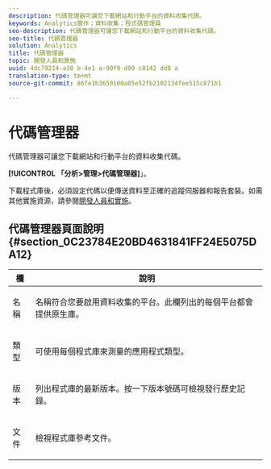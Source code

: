 ```yaml
---
description: 代碼管理器可讓您下載網站和行動平台的資料收集代碼。
keywords: Analytics實作；資料收集；程式碼管理員
seo-description: 代碼管理器可讓您下載網站和行動平台的資料收集代碼。
seo-title: 代碼管理器
solution: Analytics
title: 代碼管理器
topic: 開發人員和實施
uuid: 4dc79214-a38 b-4e1 a-90f9-d09 c8142 dd0 a
translation-type: tm+mt
source-git-commit: 86fe1b3650100a05e52fb2102134fee515c871b1

---
```



# 代碼管理器

代碼管理器可讓您下載網站和行動平台的資料收集代碼。

**[!UICONTROL 「分析&gt;管理&gt;代碼管理器]**」。

下載程式庫後，必須設定代碼以便傳送資料至正確的追蹤伺服器和報告套裝。如需其他實施資源，請參閱[開發人員和實施](https://marketing.adobe.com/resources/help/en_US/reference/developer.html)。

## 代碼管理器頁面說明 {#section_0C23784E20BD4631841FF24E5075DA12}

<table id="table_0C091AC7F1FC447998C1F0E867607E20"> 
 <thead> 
  <tr> 
   <th colname="col1" class="entry"> 欄 </th> 
   <th colname="col2" class="entry"> 說明 </th> 
  </tr>
 </thead>
 <tbody> 
  <tr> 
   <td colname="col1"> <p>名稱  </p> </td> 
   <td colname="col2"> <p>名稱符合您要啟用資料收集的平台。此欄列出的每個平台都會提供原生庫。 </p> </td> 
  </tr> 
  <tr> 
   <td colname="col1"> <p>類型 </p> </td> 
   <td colname="col2"> <p>可使用每個程式庫來測量的應用程式類型。 </p> </td> 
  </tr> 
  <tr> 
   <td colname="col1"> <p>版本 </p> </td> 
   <td colname="col2"> <p>列出程式庫的最新版本。按一下版本號碼可檢視發行歷史記錄。 </p> </td> 
  </tr> 
  <tr> 
   <td colname="col1"> <p>文件 </p> </td> 
   <td colname="col2"> <p>檢視程式庫參考文件。 </p> </td> 
  </tr> 
 </tbody> 
</table>
